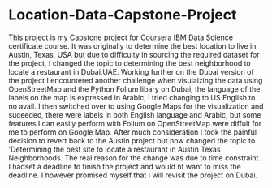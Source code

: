 # Location-Data-Capstone-Project
This project is my Capstone project for Coursera IBM Data Science certificate course. It was originally to determine the best location to live in Austin, Texas, USA but due to difficulty in sourcing the required dataset for the project, I changed the topic to determining the best neighborhood to locate a restaurant in Dubai.UAE. Working further on the Dubai version of the project I encountered another challenge when visulaizing the data using OpenStreetMap and the Python Folium libary on Dubai, the language of the labels on the map is expressed in Arabic, I tried changing to US English to no avail. I then switched over to using Google Maps for the visualization and suceeded, there were labels in both English language and Arabic, but some features I can easily perform with Folium on OpenStreetMap were diffult for me to perform on Google Map. After much consideration I took the painful decision to revert back to the Austin project but now changed the topic to 'Determining the best site to locate a restaurant in Austin Texas Neighborhoods. The real reason for the change was due to time constraint. I hadset a deadline to finish the project and would nt want to miss the deadline. I however promised myself that I will revisit the project on Dubai.

